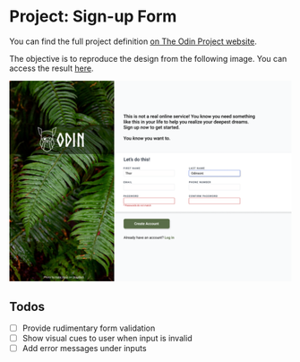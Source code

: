 # Project: Sign-up Form

You can find the full project definition [on The Odin Project website](https://www.theodinproject.com/lessons/node-path-intermediate-html-and-css-sign-up-form).

The objective is to reproduce the design from the following image. You can access the result
[here](https://nabiu256.github.io/odin-projects/sign-up-form/index.html).

![The design image provided for the sign-up project](./assets/sign-up-form-design.png)

## Todos

- [ ] Provide rudimentary form validation
- [ ] Show visual cues to user when input is invalid
- [ ] Add error messages under inputs
